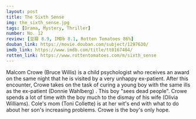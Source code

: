 ```yaml
---
layout: post 
title: The Sixth Sense
img: the_sixth_sense.jpg
tags: [Drama, Mystery, Thriller]
number: No. 12
review: [豆瓣 8.9, IMDb 8.1, Rotten Tomatoes 86%]
douban_link: https://movie.douban.com/subject/1297630/
imdb_link: https://www.imdb.com/title/tt0167404/
rotten_link: https://www.rottentomatoes.com/m/sixth_sense
---
```


Malcom Crowe (Bruce Willis) is a child psychologist who receives an award on the same night that he is visited by a very unhappy ex-patient. After this encounter, Crowe takes on the task of curing a young boy with the same ills as the ex-patient (Donnie Wahlberg) . This boy "sees dead people". Crowe spends a lot of time with the boy much to the dismay of his wife (Olivia Williams). Cole's mom (Toni Collette) is at her wit's end with what to do about her son's increasing problems. Crowe is the boy's only hope.
